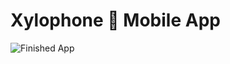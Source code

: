 

# Xylophone 🎹 Mobile App



![Finished App](https://github.com/londonappbrewery/Images/blob/master/xylophone-flutter.png)

